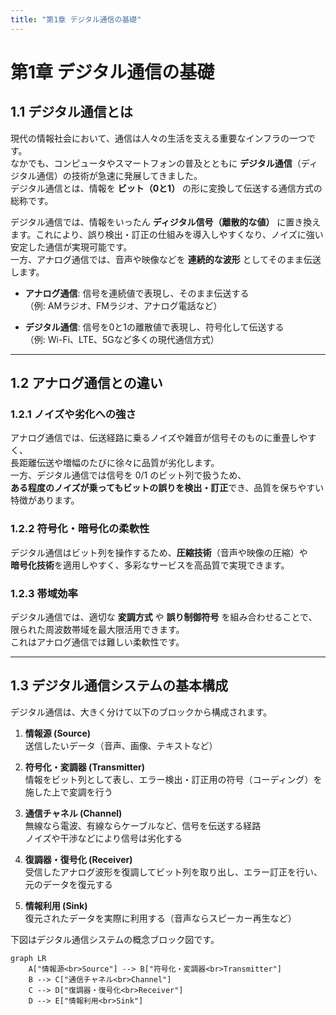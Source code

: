 ```yaml
---
title: "第1章 デジタル通信の基礎"
---
```


# 第1章 デジタル通信の基礎

## 1.1 デジタル通信とは

現代の情報社会において、通信は人々の生活を支える重要なインフラの一つです。  
なかでも、コンピュータやスマートフォンの普及とともに **デジタル通信**（ディジタル通信）の技術が急速に発展してきました。  
デジタル通信とは、情報を **ビット（0と1）** の形に変換して伝送する通信方式の総称です。

デジタル通信では、情報をいったん **ディジタル信号（離散的な値）** に置き換えます。これにより、誤り検出・訂正の仕組みを導入しやすくなり、ノイズに強い安定した通信が実現可能です。  
一方、アナログ通信では、音声や映像などを **連続的な波形** としてそのまま伝送します。

- **アナログ通信**: 信号を連続値で表現し、そのまま伝送する  
  （例: AMラジオ、FMラジオ、アナログ電話など）

- **デジタル通信**: 信号を0と1の離散値で表現し、符号化して伝送する  
  （例: Wi-Fi、LTE、5Gなど多くの現代通信方式）

---

## 1.2 アナログ通信との違い

### 1.2.1 ノイズや劣化への強さ

アナログ通信では、伝送経路に乗るノイズや雑音が信号そのものに重畳しやすく、  
長距離伝送や増幅のたびに徐々に品質が劣化します。  
一方、デジタル通信では信号を 0/1 のビット列で扱うため、  
**ある程度のノイズが乗ってもビットの誤りを検出・訂正**でき、品質を保ちやすい特徴があります。

### 1.2.2 符号化・暗号化の柔軟性

デジタル通信はビット列を操作するため、**圧縮技術**（音声や映像の圧縮）や  
**暗号化技術**を適用しやすく、多彩なサービスを高品質で実現できます。

### 1.2.3 帯域効率

デジタル通信では、適切な **変調方式** や **誤り制御符号** を組み合わせることで、  
限られた周波数帯域を最大限活用できます。  
これはアナログ通信では難しい柔軟性です。

---

## 1.3 デジタル通信システムの基本構成

デジタル通信は、大きく分けて以下のブロックから構成されます。

1. **情報源 (Source)**  
   送信したいデータ（音声、画像、テキストなど）

2. **符号化・変調器 (Transmitter)**  
   情報をビット列として表し、エラー検出・訂正用の符号（コーディング）を施した上で変調を行う

3. **通信チャネル (Channel)**  
   無線なら電波、有線ならケーブルなど、信号を伝送する経路  
   ノイズや干渉などにより信号は劣化する

4. **復調器・復号化 (Receiver)**  
   受信したアナログ波形を復調してビット列を取り出し、エラー訂正を行い、元のデータを復元する

5. **情報利用 (Sink)**  
   復元されたデータを実際に利用する（音声ならスピーカー再生など）

下図はデジタル通信システムの概念ブロック図です。



```mermaid
graph LR
    A["情報源<br>Source"] --> B["符号化・変調器<br>Transmitter"]
    B --> C["通信チャネル<br>Channel"]
    C --> D["復調器・復号化<br>Receiver"]
    D --> E["情報利用<br>Sink"]
```